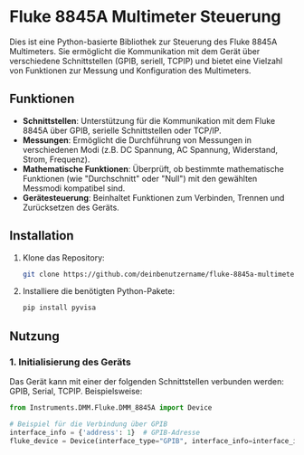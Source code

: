 # Fluke 8845A Multimeter Steuerung

Dies ist eine Python-basierte Bibliothek zur Steuerung des Fluke 8845A Multimeters. Sie ermöglicht die Kommunikation mit dem Gerät über verschiedene Schnittstellen (GPIB, seriell, TCPIP) und bietet eine Vielzahl von Funktionen zur Messung und Konfiguration des Multimeters.

## Funktionen

- **Schnittstellen**: Unterstützung für die Kommunikation mit dem Fluke 8845A über GPIB, serielle Schnittstellen oder TCP/IP.
- **Messungen**: Ermöglicht die Durchführung von Messungen in verschiedenen Modi (z.B. DC Spannung, AC Spannung, Widerstand, Strom, Frequenz).
- **Mathematische Funktionen**: Überprüft, ob bestimmte mathematische Funktionen (wie "Durchschnitt" oder "Null") mit den gewählten Messmodi kompatibel sind.
- **Gerätesteuerung**: Beinhaltet Funktionen zum Verbinden, Trennen und Zurücksetzen des Geräts.

## Installation

1. Klone das Repository:

    ```bash
    git clone https://github.com/deinbenutzername/fluke-8845a-multimeter.git
    ```

2. Installiere die benötigten Python-Pakete:

    ```bash
    pip install pyvisa
    ```

## Nutzung

### 1. Initialisierung des Geräts

Das Gerät kann mit einer der folgenden Schnittstellen verbunden werden: GPIB, Serial, TCPIP. Beispielsweise:

```python
from Instruments.DMM.Fluke.DMM_8845A import Device

# Beispiel für die Verbindung über GPIB
interface_info = {'address': 1}  # GPIB-Adresse
fluke_device = Device(interface_type="GPIB", interface_info=interface_info, ID=1)

